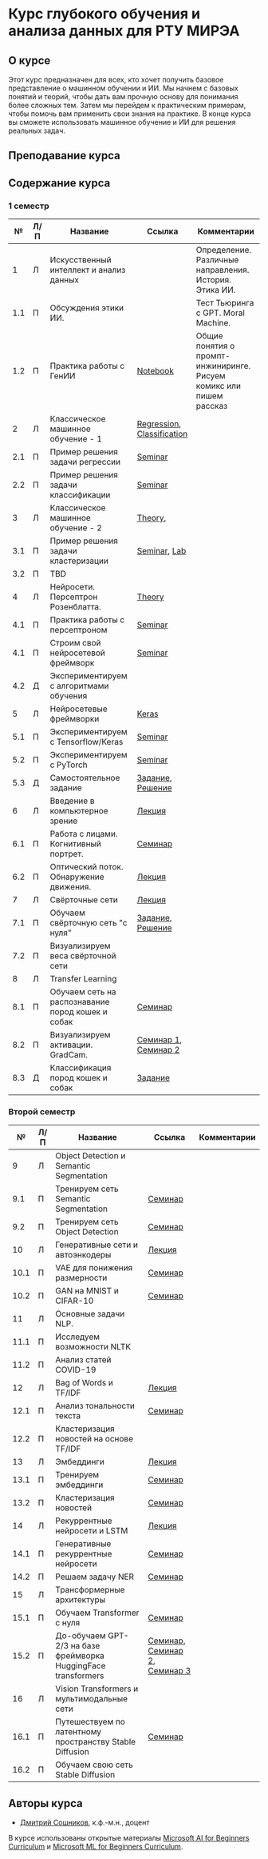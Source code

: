 # Курс глубокого обучения и анализа данных для РТУ МИРЭА

## О курсе

Этот курс предназначен для всех, кто хочет получить базовое представление о машинном обучении и ИИ. Мы начнем с базовых понятий и теорий, чтобы дать вам прочную основу для понимания более сложных тем. Затем мы перейдем к практическим примерам, чтобы помочь вам применить свои знания на практике. В конце курса вы сможете использовать машинное обучение и ИИ для решения реальных задач.

## Преподавание курса

## Содержание курса

### 1 семестр 

№   | Л/П | Название | Ссылка | Комментарии
----|-----|----------|--------|------------
1   |  Л  | Искусственный интеллект и анализ данных | | Определение. Различные направления. История. Этика ИИ.
1.1 |  П  | Обсуждения этики ИИ. | | Тест Тьюринга c GPT. Moral Machine.
1.2 |  П  | Практика работы с ГенИИ | [Notebook](01-Intro/IntroPromptEngineering.ipynb) | Общие понятия о промпт-инжиниринге. Рисуем комикс или пишем рассказ
2   |  Л  | Классическое машинное обучение - 1 | [Regression](02-ML-1/Regression.ipynb), [Classification](02-ML-1/Classification.ipynb)
2.1 |  П  | Пример решения задачи регрессии | [Seminar](02-ML-1/Regression_Seminar.ipynb) 
2.2 |  П  | Пример решения задачи классификации | [Seminar](02-ML-1/Classification_Seminar.ipynb)
3   |  Л  | Классическое машинное обучение - 2 | [Theory](03-ML-2/Clustering.ipynb),
3.1 |  П  | Пример решения задачи кластеризации | [Seminar](03-ML-2/Clustering_Seminar.ipynb), [Lab](03-ML-2/Clustering_Lab.ipynb)
3.2 |  П  | TBD
4   |  Л  | Нейросети. Персептрон Розенблатта. | [Theory](04-NeuralNets/Perceptron.ipynb)
4.1 |  П  | Практика работы с персептроном | [Seminar](04-NeuralNets/Perceptron_Seminar.ipynb)
4.1 |  П  | Строим свой нейросетевой фреймворк | [Seminar](04-NeuralNetworks/Perceptron_Lab.ipynb)
4.2 |  Д  | Экспериментируем с алгоритмами обучения
5   |  Л  | Нейросетевые фреймворки | [Keras](05-NeuralFrameworks/IntroKerasTF.ipynb)
5.1 |  П  | Экспериментируем с Tensorflow/Keras | [Seminar](05-NeuralFrameworks/KerasTF_Seminar.ipynb)
5.2 |  П  | Экспериментируем с PyTorch | [Seminar](05-NeuralFrameworks/PyTorch_Seminar.ipynb)
5.3 |  Д  | Самостоятельное задание | [Задание](05-NeuralFrameworks/Tensorflow_Tasks.ipynb), [Решение](05-NeuralFrameworks/Tensorflow_Tasks_Solved.ipynb)
6   |  Л  | Введение в компьютерное зрение | [Лекция](06-IntroCV/OpenCV.ipynb)
6.1 |  П  | Работа с лицами. Когнитивный портрет. | [Семинар](06-IntroCV/FaceLandmarks.ipynb)
6.2 |  П  | Оптический поток. Обнаружение движения. | [Лекция](06-IntroCV/OpenCV.ipynb)
7   |  Л  | Свёрточные сети | [Лекция](07-ConvNets/ConvolutionNetworks.ipynb)
7.1 |  П  | Обучаем свёрточную сеть "с нуля" | [Задание](07-ConvNets/Faces.ipynb), [Решение](07-ConvNets/Faces_Solution.ipynb)
7.2 |  П  | Визуализируем веса свёрточной сети
8   |  Л  | Transfer Learning
8.1 |  П  | Обучаем сеть на распознавание пород кошек и собак | [Семинар](08-TransferLearning/TransferLearning.ipynb)
8.2 |  П  | Визуализируем активации. GradCam. | [Семинар 1](08-TransferLearning/CNN_Visualzation.ipynb), [Семинар 2](08-TransferLearning/CNN_Visualzation_2.ipynb) 
8.3 |  Д  | Классификация пород кошек и собак | [Задание](08-TransferLearning/Pets.ipynb)

### Второй семестр

№   | Л/П | Название | Ссылка | Комментарии
----|-----|----------|--------|------------
9   |  Л  | Object Detection и Semantic Segmentation
9.1 |  П  | Тренируем сеть Semantic Segmentation | [Семинар](09-DetectionSegmentation/SemanticSegmentation.ipynb)
9.2 |  П  | Тренируем сеть Object Detection | [Семинар](09-DetectionSegmentation/ObjectDetection.ipynb)
10  |  Л  | Генеративные сети и автоэнкодеры | [Лекция](10-AutoEncoders/AutoencodersTF.ipynb)
10.1 |  П  | VAE для понижения размерности | [Семинар](10-AutoEncoders/LongSeminar.ipynb)
10.2 |  П  | GAN на MNIST и CIFAR-10 | [Семинар](10-AutoEncoders/GANTF.ipynb)
11  |  Л  | Основные задачи NLP.
11.1 |  П  | Исследуем возможности NLTK
11.2 |  П  | Анализ статей COVID-19
12  |  Л  | Bag of Words и TF/IDF | [Лекция](12-BoW-TFIDF/TextRepresentation.ipynb)
12.1 |  П  | Анализ тональности текста | [Семинар](12-BoW-TFIDF/TFIDF-Sentiment.ipynb)
12.2 |  П  | Кластеризация новостей на основе TF/IDF
13  |  Л  | Эмбеддинги | [Лекция](13-Embeddings/Embeddings.ipynb)
13.1 |  П  | Тренируем эмбеддинги | [Семинар](13-Embeddings/CBoW.ipynb)
13.2 |  П  | Кластеризация новостей | [Семинар](13-Embeddings/SemanticEmbeddings.ipynb)
14  |  Л  | Рекуррентные нейросети и LSTM | [Лекция](14-RecurrentNets/RNN.ipynb)
14.1 |  П  | Генеративные рекуррентные нейросети | [Семинар](14-RecurrentNets/GenerativeRNN.ipynb)
14.2 |  П  | Решаем задачу NER | [Семинар](14-RecurrentNets/NER.ipynb)
15  |  Л  | Трансформерные архитектуры
15.1 |  П  | Обучаем Transformer с нуля | [Семинар](15-Transformers/Transformers.ipynb)
15.2 |  П  | До-обучаем GPT-2/3 на базе фреймворка HuggingFace transformers | [Семинар](15-Transformers/HuggingFace.ipynb), [Семинар 2](15-Transformers/NER_BERT.ipynb), [Семинар 3](15-Transformers/GPT_Finetune.ipynb)
16  |  Л  | Vision Transformers и мультимодальные сети
16.1 |  П  | Путешествуем по латентному пространству Stable Diffusion | [Семинар](16-MultiModal/StableDiffusionLatentVideo.ipynb)
16.2 |  П  | Обучаем свою сеть Stable Diffusion

## Авторы курса

* [Дмитрий Сошников](http://soshnikov.com), к.ф.-м.н., доцент

В курсе использованы открытые материалы [Microsoft AI for Beginners Curriculum](http://github.com/microsoft/ai-for-beginners) и [Microsoft ML for Beginners Curriculum](http://github.com/microsoft/ML-For-Beginners).
